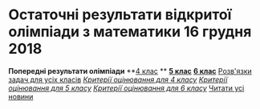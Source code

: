 # Остаточні результати відкритої олімпіади з математики 16 грудня 2018
**Попередні результати олімпіади**
**[4 клас](/images/остаточні-результати-відкритої-олімпіади-з-математики-16/результати-4-клас.jpg)
**
[**5 клас**](/images/остаточні-результати-відкритої-олімпіади-з-математики-16/результати-5-клас.jpg)
[**6 клас**](/images/остаточні-результати-відкритої-олімпіади-з-математики-16/результати-6-клас.jpg)
[Розв'язки задач для усіх класів](/files/остаточні-результати-відкритої-олімпіади-з-математики-16/текст-з-розвязками-4-6-класи-2018-19-07.docx)
[*Критерії оцінювання для 4 класу*](/files/остаточні-результати-відкритої-олімпіади-з-математики-16/критерії-4-клас.docx)
[*Критерії оцінювання для 5 класу*](/files/остаточні-результати-відкритої-олімпіади-з-математики-16/критерії-5-клас.docx)
[*Критерії оцінювання для 6 класу*](/files/остаточні-результати-відкритої-олімпіади-з-математики-16/критерії-6-клас.docx)
[Читати усі новини](/news)

